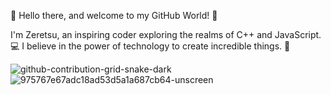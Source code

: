 👋 Hello there, and welcome to my GitHub World! 🌟

I'm Zeretsu, an inspiring coder exploring the realms of C++ and JavaScript. 💻 I believe in the power of technology to create incredible things. 🚀
<!---
Zeretsu/Zeretsu is a ✨ special ✨ repository because its `README.md` (this file) appears on your GitHub profile.
You can click the Preview link to take a look at your changes.
--->
![github-contribution-grid-snake-dark](https://github.com/Zeretsu/Zeretsu/assets/131717260/b23e6fc9-d393-40b3-9667-2519d961a499)
![975767e67adc18ad53d5a1a687cb64-unscreen](https://github.com/Zeretsu/Zeretsu/assets/131717260/93a7a970-07a1-4f4c-9708-0b4899093dcd)



